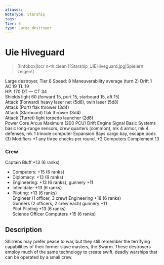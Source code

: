 ```yaml
---
aliases: 
NoteType: Starship
tags: 
Tier: 6
type: Large destroyer
---
```


# Uie Hiveguard

> [!infobox|locr n-th clean
>  [[Starship_UIEHiveguard.jpg|Spielern zeigen!]
> 
Large destroyer, Tier 6 
Speed: 8
Maneuverability average (turn 2)
Drift 1  
AC 19
TL 19  
HP: 170
DT —
CT 34  
Shields light 60 (forward 15, port 15, starboard 15, aft 15)  
Attack (Forward) heavy laser net (5d6), twin laser (5d8)  
Attack (Port) flak thrower (3d4)  
Attack (Starboard) flak thrower (3d4)  
Attack (Turret) light torpedo launcher (2d8)  
Power Core Arcus Maximum (200 PCU)
Drift Engine Signal Basic
Systems basic long-range sensors, crew quarters (common), mk 4 armor, mk 4 defenses, mk 1 trinode computer
Expansion Bays cargo bay, escape pods (3)
Modifiers +1 any three checks per round, +2 Computers
Complement 13

### Crew

Captain Bluff +13 (6 ranks)
  - Computers: +15 (6 ranks)
  - Diplomacy: +13 (6 ranks)
  - Engineering: +13 (6 ranks), gunnery +11
  - Intimidate: +13 (6 ranks)
  - Piloting: +13 (6 ranks)  
Engineer (1 officer, 3 crew) Engineering +18 (6 ranks)  
Gunners (2 officers, 2 crew each) gunnery +11  
Pilot Piloting +13 (6 ranks)  
Science Officer Computers +15 (6 ranks)

## Description

Shirrens may prefer peace to war, but they still remember the terrifying capabilities of their former slave masters, the Swarm. These destroyers employ much of the same technology to create swift, deadly warships that can be operated by a small crew.
